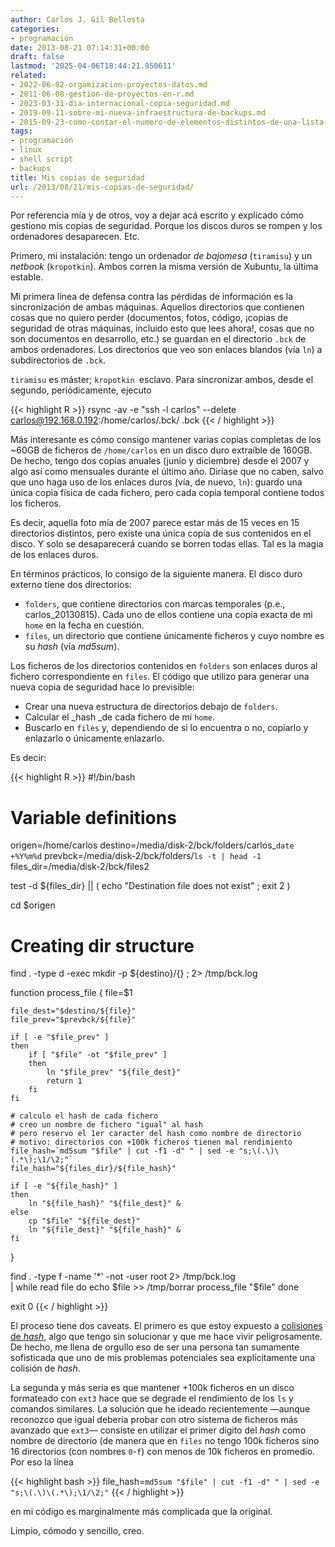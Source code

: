 ```yaml
---
author: Carlos J. Gil Bellosta
categories:
- programación
date: 2013-08-21 07:14:31+00:00
draft: false
lastmod: '2025-04-06T18:44:21.950611'
related:
- 2022-06-02-orgamizacion-proyectos-datos.md
- 2011-06-08-gestion-de-proyectos-en-r.md
- 2023-03-31-dia-internacional-copia-seguridad.md
- 2019-09-11-sobre-mi-nueva-infraestructura-de-backups.md
- 2015-09-23-como-contar-el-numero-de-elementos-distintos-de-una-lista.md
tags:
- programación
- linux
- shell script
- backups
title: Mis copias de seguridad
url: /2013/08/21/mis-copias-de-seguridad/
---
```


Por referencia mía y de otros, voy a dejar acá escrito y explicado cómo gestiono mis copias de seguridad. Porque los discos duros se rompen y los ordenadores desaparecen. Etc.

Primero, mi instalación: tengo un ordenador _de bajomesa_ (`tiramisu`) y un _netbook_ (`kropotkin`). Ambos corren la misma versión de Xubuntu, la última estable.

Mi primera línea de defensa contra las pérdidas de información es la sincronización de ambas máquinas. Aquellos directorios que contienen cosas que no quiero perder (documentos, fotos, código, ¡copias de seguridad de otras máquinas, incluido esto que lees ahora!, cosas que no son documentos en desarrollo, etc.) se guardan en el directorio `.bck` de ambos ordenadores. Los directorios que veo son enlaces blandos (vía `ln`) a subdirectorios de `.bck`.

`tiramisu` es máster; `kropotkin `esclavo. Para sincronizar ambos, desde el segundo, periódicamente, ejecuto

{{< highlight R >}}
rsync -av -e "ssh -l carlos" --delete \
carlos@192.168.0.192:/home/carlos/.bck/ .bck
{{< / highlight >}}

Más interesante es cómo consigo mantener varias copias completas de los ~60GB de ficheros de `/home/carlos` en un disco duro extraíble de 160GB. De hecho, tengo dos copias anuales (junio y diciembre) desde el 2007 y algo así como mensuales durante el último año. Diríase que no caben, salvo que uno haga uso de los enlaces duros (vía, de nuevo, `ln`): guardo una única copia física de cada fichero, pero cada copia temporal contiene todos los ficheros.

Es decir, aquella foto mía de 2007 parece estar más de 15 veces en 15 directorios distintos, pero existe una única copia de sus contenidos en el disco. Y solo se desaparecerá cuando se borren todas ellas. Tal es la magia de los enlaces duros.

En términos prácticos, lo consigo de la siguiente manera. El disco duro externo tiene dos directorios:

* `folders`, que contiene directorios con marcas temporales (p.e., carlos_20130815). Cada uno de ellos contiene una copia exacta de mi `home` en la fecha en cuestión.
* `files`, un directorio que contiene únicamente ficheros y cuyo nombre es su _hash_ (vía _md5sum_).

Los ficheros de los directorios contenidos en `folders` son enlaces duros al fichero correspondiente en `files`. El código que utilizo para generar una nueva copia de seguridad hace lo previsible:

* Crear una nueva estructura de directorios debajo de `folders`.
* Calcular el _hash _de cada fichero de mi `home`.
* Buscarlo en `files` y, dependiendo de si lo encuentra o no, copiarlo y enlazarlo o únicamente enlazarlo.

Es decir:

{{< highlight R >}}
#!/bin/bash

# Variable definitions

origen=/home/carlos
destino=/media/disk-2/bck/folders/carlos_`date +%Y%m%d`
prevbck=/media/disk-2/bck/folders/`ls -t | head -1`
files_dir=/media/disk-2/bck/files2

test -d ${files_dir} || ( echo "Destination file does not exist" ; exit 2 )

cd $origen

# Creating dir structure
find . -type d -exec mkdir -p ${destino}/{} \; 2> /tmp/bck.log

function process_file {
    file=$1

    file_dest="$destino/${file}"
    file_prev="$prevbck/${file}"

    if [ -e "$file_prev" ]
    then
        if [ "$file" -ot "$file_prev" ]
        then
            ln "$file_prev" "${file_dest}"
            return 1
        fi
    fi

    # calculo el hash de cada fichero
    # creo un nombre de fichero "igual" al hash
    # pero reservo el 1er caracter del hash como nombre de directorio
    # motivo: directorios con +100k ficheros tienen mal rendimiento
    file_hash=`md5sum "$file" | cut -f1 -d" " | sed -e "s;\(.\)\(.*\);\1/\2;"`
    file_hash="${files_dir}/${file_hash}"

    if [ -e "${file_hash}" ]
    then
        ln "${file_hash}" "${file_dest}" &
    else
        cp "$file" "${file_dest}"
        ln "${file_dest}" "${file_hash}" &
    fi
}

find . -type f -name '*' -not -user root 2> /tmp/bck.log \
    | while read file
do
    echo $file >> /tmp/borrar
    process_file "$file"
done

exit 0
{{< / highlight >}}

El proceso tiene dos caveats. El primero es que estoy expuesto a [colisiones de _hash_](http://en.wikipedia.org/wiki/Collision_(computer_science)), algo que tengo sin solucionar y que me hace vivir peligrosamente. De hecho, me llena de orgullo eso de ser una persona tan sumamente sofisticada que uno de mis problemas potenciales sea explícitamente una colisión de _hash_.

La segunda y más seria es que mantener +100k ficheros en un disco formateado con `ext3` hace que se degrade el rendimiento de los `ls` y comandos similares. La solución que he ideado recientemente —aunque reconozco que igual debería probar con otro sistema de ficheros más avanzado que `ext3`— consiste en utilizar el primer dígito del _hash_ como nombre de directorio (de manera que en `files` no tengo 100k ficheros sino 16 directorios (con nombres `0`-`f`) con menos de 10k ficheros en promedio. Por eso la línea

{{< highlight bash >}}
file_hash=`md5sum "$file" | cut -f1 -d" " |
sed -e "s;\(.\)\(.*\);\1/\2;"`
{{< / highlight >}}

en mi código es marginalmente más complicada que la original.

Limpio, cómodo y sencillo, creo.